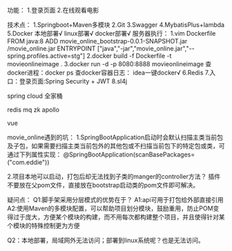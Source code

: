 功能：
1.登录页面
2.在线观看电影

技术点：
1.Springboot+Maven多模块
2.Git
3.Swagger
4.MybatisPlus+lambda
5.Docker
本地部署√
linux部署√
docker部署√
    服务器执行：
    1.vim Dockerfile
    FROM java:8
    ADD movie_online_bootstrap-0.0.1-SNAPSHOT.jar /movie_online.jar
    ENTRYPOINT ["java","-jar","movie_online.jar","--spring.profiles.active=stg"]
    2.docker build -f Dockerfile -t movieonlineimage .
    3.docker run -d -p 8080:8888 movieonlineimage
查docker进程：docker ps
查docker容器日志：
idea一键docker√
6.Redis
7.入口：登录页面:Spring Security + JWT
8.sl4j


spring cloud 全家桶

redis
mq
zk
apollo

vue







movie_online遇到的坑：
1.SpringBootApplication启动时会默认扫描主类当前包及子包，如果需要扫描主类当前包外的其他包或不扫描当前包下的特定包或类，可通过下列属性实现：
@SpringBootApplication(scanBasePackages=("com.eddie"))

2.项目本地可以启动，打包后却无法找到子类的manger的controller方法？
<plugins>插件不要放在父pom文件，直接放在bootstrap启动类的pom文件即可解决。



疑问点：
Q1:脚手架采用分层模式的优势在于？ 
A1:api可用于打包给外部直接引用
A2:使用Maven的多模块配置，可以帮助项目划分模块，鼓励重用，防止POM变得过于庞大，方便某个模块的构建，而不用每次都构建整个项目，并且使得针对某个模块的特殊控制更为方便


Q2：本地部署，局域网外无法访问；部署到linux系统呢？也是无法访问。